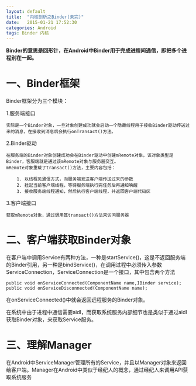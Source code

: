 ```yaml
---
layout: default
title:  "内核剖析之Binder(未完)"
date:   2015-01-21 17:52:30
categories: Android
tags: Binder 内核
---
```

**Binder的意思是回形针，在Android中Binder用于完成进程间通信，即把多个进程别在一起。**

# 一、Binder框架 #

Binder框架分为三个模块：
	
1.服务端接口
	
	实际是一个Binder对象，一旦对象创建成功就会启动一个隐藏线程用于接收Binder驱动传送过来的消息，在接收到消息后会执行onTransact()方法。
	
2.Binder驱动

	在服务端的Binder对象创建成功会在Binder驱动中创建mRemote对象，该对象类型是Binder，客服端就是通过该mRemote对象与服务器交互。
	mRemote对象重载了transact()方法，主要内容包括：

		1. 以线程见通信方式，向服务端发送客户端传送过来的参数
		2. 挂起当前客户端线程，等待服务端执行完任务后再通知唤醒
		3. 接收服务端线程通知，然后执行客户端线程，并返回客户端代码区


3.客户端接口

	获取mRemote对象，通过调用其transact()方法来访问服务器

# 二、客户端获取Binder对象 #

在客户端中调用Service有两种方法，一种是startService()，这是不返回服务端的Binder引用，另一种是bindService()，在调用过程中必须传入参数ServiceConnection，ServiceConnection是一个接口，其中包含两个方法

	public void onServiceConnected(ComponentName name,IBinder service);
	public void onServiceDisconnected(ComponentName name);

在onServiceConnected()中就会返回远程服务的Binder对象。

在系统中由于进程中通信需要aidl，而获取系统服务内部细节也是类似于通过aidl获取Binder对象，来获取Service服务。

# 三、理解Manager #

在Android中ServiceManager管理所有的Service，并且以Manager对象来返回给客户端。Manager在Android中类似于经纪人的概念，通过经纪人来调用API获取系统服务

	